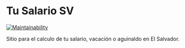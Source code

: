 # Tu Salario SV
[![Maintainability](https://api.codeclimate.com/v1/badges/42ad77ffddfcaad43ebb/maintainability)](https://codeclimate.com/github/cesaramirez/tu-salario-sv/maintainability)

Sitio para el calculo de tu salario, vacación o aguinaldo en El Salvador.

